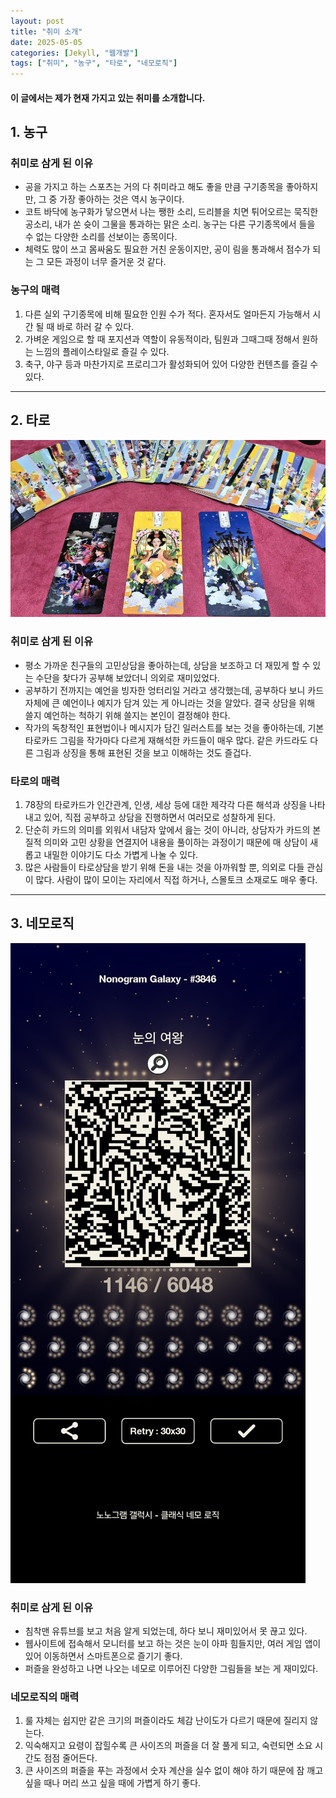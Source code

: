 ```yaml
---
layout: post
title: "취미 소개" 
date: 2025-05-05
categories: [Jekyll, "웹개발"]
tags: ["취미", "농구", "타로", "네모로직"]
---
```


#### 이 글에서는 제가 현재 가지고 있는 취미를 소개합니다.



## 1. 농구

### 취미로 삼게 된 이유
- 공을 가지고 하는 스포츠는 거의 다 취미라고 해도 좋을 만큼 구기종목을 좋아하지만, 그 중 가장 좋아하는 것은 역시 농구이다.
- 코트 바닥에 농구화가 닿으면서 나는 쨍한 소리, 드리블을 치면 튀어오르는 묵직한 공소리, 내가 쏜 슛이 그물을 통과하는 맑은 소리. 농구는 다른 구기종목에서 들을 수 없는 다양한 소리를 선보이는 종목이다.
- 체력도 많이 쓰고 몸싸움도 필요한 거친 운동이지만, 공이 림을 통과해서 점수가 되는 그 모든 과정이 너무 즐거운 것 같다.

### 농구의 매력
1. 다른 실외 구기종목에 비해 필요한 인원 수가 적다. 혼자서도 얼마든지 가능해서 시간 될 때 바로 하러 갈 수 있다.
2. 가벼운 게임으로 할 때 포지션과 역할이 유동적이라, 팀원과 그때그때 정해서 원하는 느낌의 플레이스타일로 즐길 수 있다.
3. 축구, 야구 등과 마찬가지로 프로리그가 활성화되어 있어 다양한 컨텐츠를 즐길 수 있다. 


***


## 2. 타로

![Korean Tarot Cards](/assets/img/hobby_2.jpg)

### 취미로 삼게 된 이유
- 평소 가까운 친구들의 고민상담을 좋아하는데, 상담을 보조하고 더 재밌게 할 수 있는 수단을 찾다가 공부해 보았더니 의외로 재미있었다.
- 공부하기 전까지는 예언을 빙자한 엉터리일 거라고 생각했는데, 공부하다 보니 카드 자체에 큰 예언이나 예지가 담겨 있는 게 아니라는 것을 알았다. 결국 상담을 위해 쓸지 예언하는 척하기 위해 쓸지는 본인이 결정해야 한다.
- 작가의 독창적인 표현법이나 메시지가 담긴 일러스트를 보는 것을 좋아하는데, 기본 타로카드 그림을 작가마다 다르게 재해석한 카드들이 매우 많다. 같은 카드라도 다른 그림과 상징을 통해 표현된 것을 보고 이해하는 것도 즐겁다.

### 타로의 매력
1. 78장의 타로카드가 인간관계, 인생, 세상 등에 대한 제각각 다른 해석과 상징을 나타내고 있어, 직접 공부하고 상담을 진행하면서 여러모로 성찰하게 된다.
2. 단순히 카드의 의미를 외워서 내담자 앞에서 읊는 것이 아니라, 상담자가 카드의 본질적 의미와 고민 상황을 연결지어 내용을 풀이하는 과정이기 때문에 매 상담이 새롭고 내밀한 이야기도 다소 가볍게 나눌 수 있다.
3. 많은 사람들이 타로상담을 받기 위해 돈을 내는 것을 아까워할 뿐, 의외로 다들 관심이 많다. 사람이 많이 모이는 자리에서 직접 하거나, 스몰토크 소재로도 매우 좋다.


***


## 3. 네모로직

![Nemo Logic](/assets/img/hobby_3.jpg)

### 취미로 삼게 된 이유
- 침착맨 유튜브를 보고 처음 알게 되었는데, 하다 보니 재미있어서 못 끊고 있다.
- 웹사이트에 접속해서 모니터를 보고 하는 것은 눈이 아파 힘들지만, 여러 게임 앱이 있어 이동하면서 스마트폰으로 즐기기 좋다.
- 퍼즐을 완성하고 나면 나오는 네모로 이루어진 다양한 그림들을 보는 게 재미있다.

### 네모로직의 매력
1. 룰 자체는 쉽지만 같은 크기의 퍼즐이라도 체감 난이도가 다르기 때문에 질리지 않는다.
2. 익숙해지고 요령이 잡힐수록 큰 사이즈의 퍼즐을 더 잘 풀게 되고, 숙련되면 소요 시간도 점점 줄어든다.
3. 큰 사이즈의 퍼즐을 푸는 과정에서 숫자 계산을 실수 없이 해야 하기 때문에 잠 깨고 싶을 때나 머리 쓰고 싶을 때에 가볍게 하기 좋다.

